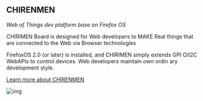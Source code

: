## CHIRENMEN

*Web of Things dev platform base on Firefox OS*

CHIRIMEN Board is designed for Web developers to MAKE Real things 
that are connected to the Web via Browser technologies

FirefoxOS 2.0 (or later) is installed, and CHIRIMEN simply extends GPI
O/I2C WebAPIs to control devices. Web developers maintain own ordin
ary development style.

[Learn more about CHIRENMEN](http://mozopenhard.mozillafactory.org/)


![img](/images/plat/chirenmen.png)
